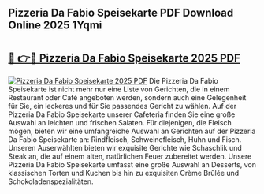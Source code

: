 ## Pizzeria Da Fabio Speisekarte PDF Download Online 2025 1Yqmi

# <h2><a href="http://gcav3h.nevu.top/?p=Pizzeria+Da+Fabio+Speisekarte">🔗 👉🔴 Pizzeria Da Fabio Speisekarte 2025 PDF</a></h2>

[![Pizzeria Da Fabio Speisekarte 2025 PDF](https://i.imgur.com/dBaPXMq.png)](http://gcav3h.nevu.top/?p=Pizzeria+Da+Fabio+Speisekarte)
Die Pizzeria Da Fabio Speisekarte ist nicht mehr nur eine Liste von Gerichten, die in einem Restaurant oder Café angeboten werden, sondern auch eine Gelegenheit für Sie, ein leckeres und für Sie passendes Gericht zu wählen. Auf der Pizzeria Da Fabio Speisekarte unserer Cafeteria finden Sie eine große Auswahl an leichten und frischen Salaten. Für diejenigen, die Fleisch mögen, bieten wir eine umfangreiche Auswahl an Gerichten auf der Pizzeria Da Fabio Speisekarte an: Rindfleisch, Schweinefleisch, Huhn und Fisch. Unseren Auserwählten bieten wir exquisite Gerichte wie Schaschlik und Steak an, die auf einem alten, natürlichen Feuer zubereitet werden. Unsere Pizzeria Da Fabio Speisekarte umfasst eine große Auswahl an Desserts, von klassischen Torten und Kuchen bis hin zu exquisiten Crème Brûlée und Schokoladenspezialitäten.
